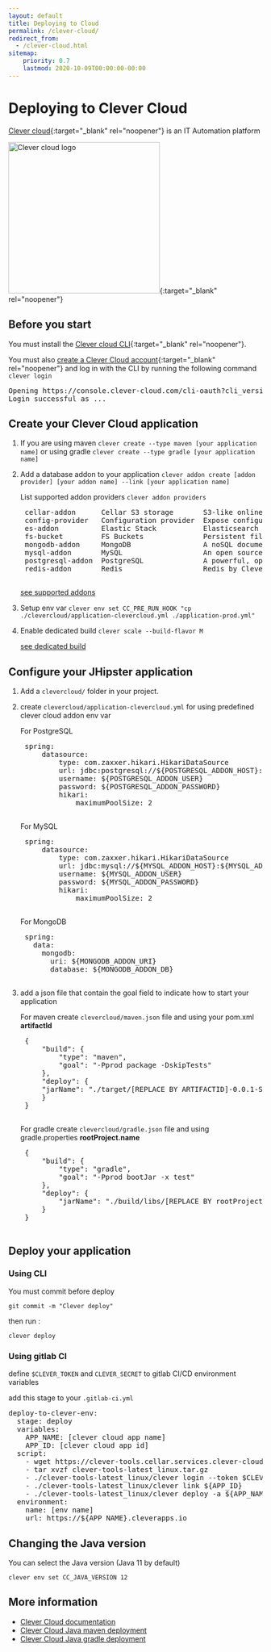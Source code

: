 ```yaml
---
layout: default
title: Deploying to Cloud
permalink: /clever-cloud/
redirect_from:
  - /clever-cloud.html
sitemap:
    priority: 0.7
    lastmod: 2020-10-09T00:00:00-00:00
---
```


# Deploying to Clever Cloud
[Clever cloud](https://www.clever-cloud.com/){:target="_blank" rel="noopener"} is an IT Automation platform

[<img src="{{ site.url }}/images/logo/logo_clever_cloud.png" alt="Clever cloud logo" width="300px" />](https://www.clever-cloud.com/){:target="_blank" rel="noopener"}

## Before you start

You must install the [Clever cloud CLI](https://www.clever-cloud.com/doc/clever-tools/getting_started/){:target="_blank" rel="noopener"}.

You must also [create a Clever Cloud account](https://api.clever-cloud.com/v2/sessions/signup){:target="_blank" rel="noopener"} and log in with the CLI by running the following command `clever login`
<pre>
Opening https://console.clever-cloud.com/cli-oauth?cli_version=2.7.1&cli_token=XXX in your browser to log you in…
Login successful as ...
</pre>


## Create your Clever Cloud application

1. If you are using maven `clever create --type maven [your application name]` or using gradle `clever create --type gradle [your application name]`

2. Add a database addon to your application `clever addon create [addon provider] [your addon name] --link [your application name]`

    List supported addon providers `clever addon providers`
    <pre>
    cellar-addon      Cellar S3 storage       S3-like online file storage web service
    config-provider   Configuration provider  Expose configuration to your applications  (via environment variables)
    es-addon          Elastic Stack           Elasticsearch with Kibana and APM server as options
    fs-bucket         FS Buckets              Persistent file system for your application
    mongodb-addon     MongoDB                 A noSQL document-oriented database
    mysql-addon       MySQL                   An open source relational database management system
    postgresql-addon  PostgreSQL              A powerful, open source object-relational database system
    redis-addon       Redis                   Redis by Clever Cloud is an in-memory key-value data store, powered by Clever Cloud
    </pre>

    [see supported addons](https://www.clever-cloud.com/doc/addons/clever-cloud-addons/#available-add-ons)

3. Setup env var `clever env set CC_PRE_RUN_HOOK "cp ./clevercloud/application-clevercloud.yml ./application-prod.yml"`

4. Enable dedicated build `clever scale --build-flavor M`

    [see dedicated build](https://www.clever-cloud.com/doc/admin-console/apps-management/#dedicated-build)


## Configure your JHipster application
1. Add a `clevercloud/` folder in your project.

2. create `clevercloud/application-clevercloud.yml` for using predefined clever cloud addon env var

    For PostgreSQL
    <pre>
    spring:
        datasource:
            type: com.zaxxer.hikari.HikariDataSource        
            url: jdbc:postgresql://${POSTGRESQL_ADDON_HOST}:${POSTGRESQL_ADDON_PORT}/${POSTGRESQL_ADDON_DB}?useUnicode=true&characterEncoding=utf8&useSSL=false
            username: ${POSTGRESQL_ADDON_USER}
            password: ${POSTGRESQL_ADDON_PASSWORD}
            hikari:
                maximumPoolSize: 2
    </pre>

    For MySQL
    <pre>
    spring:
        datasource:
            type: com.zaxxer.hikari.HikariDataSource        
            url: jdbc:mysql://${MYSQL_ADDON_HOST}:${MYSQL_ADDON_PORT}/${MYSQL_ADDON_DB}?useUnicode=true&characterEncoding=utf8&useSSL=false
            username: ${MYSQL_ADDON_USER}
            password: ${MYSQL_ADDON_PASSWORD}
            hikari:
                maximumPoolSize: 2
    </pre>

    For MongoDB
    <pre>
    spring:
      data:
        mongodb:
          uri: ${MONGODB_ADDON_URI}
          database: ${MONGODB_ADDON_DB}
    </pre>



3. add a json file that contain the goal field to indicate how to start your application

    For maven
    create `clevercloud/maven.json` file and using your pom.xml **artifactId**
    
    <pre>
    {
        "build": {
            "type": "maven",
            "goal": "-Pprod package -DskipTests"
        },
        "deploy": {
        "jarName": "./target/[REPLACE BY ARTIFACTID]-0.0.1-SNAPSHOT.jar"
        }
    }
    </pre>

    For gradle
    create `clevercloud/gradle.json` file  and using gradle.properties **rootProject.name**

    <pre>
    {
        "build": {
            "type": "gradle",
            "goal": "-Pprod bootJar -x test"
        },
        "deploy": {
            "jarName": "./build/libs/[REPLACE BY rootProject.name]-0.0.1-SNAPSHOT.jar"
        }
    }
    </pre>

## Deploy your application
### Using CLI
You must commit before deploy

`git commit -m "Clever deploy"`

then run :

`clever deploy`

### Using gitlab CI

define `$CLEVER_TOKEN` and `CLEVER_SECRET` to gitlab CI/CD environment variables

add this stage to your `.gitlab-ci.yml`
<pre>
deploy-to-clever-env:
  stage: deploy
  variables:
    APP_NAME: [clever cloud app name]
    APP_ID: [clever cloud app id]
  script:
    - wget https://clever-tools.cellar.services.clever-cloud.com/releases/latest/clever-tools-latest_linux.tar.gz
    - tar xvzf clever-tools-latest_linux.tar.gz
    - ./clever-tools-latest_linux/clever login --token $CLEVER_TOKEN --secret $CLEVER_SECRET
    - ./clever-tools-latest_linux/clever link ${APP_ID}
    - ./clever-tools-latest_linux/clever deploy -a ${APP_NAME}
  environment:
    name: [env name]
    url: https://${APP_NAME}.cleverapps.io
</pre>

## Changing the Java version

You can select the Java version (Java 11 by default)
```
clever env set CC_JAVA_VERSION 12
```

## More information

*   [Clever Cloud documentation](https://www.clever-cloud.com/doc/)
*   [Clever Cloud Java maven deployment](https://www.clever-cloud.com/doc/java/java-maven/)
*   [Clever Cloud Java gradle deployment](https://www.clever-cloud.com/doc/java/java-gradle/)